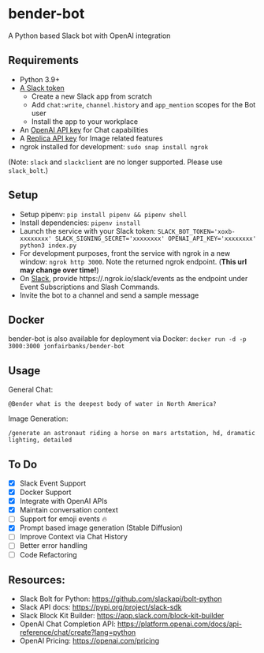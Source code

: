 # bender-bot

A Python based Slack bot with OpenAI integration

## Requirements
- Python 3.9+
- [A Slack token](https://api.slack.com/apps)
	- Create a new Slack app from scratch
	- Add `chat:write`, `channel.history` and `app_mention` scopes for the Bot user
	- Install the app to your workplace
- An [OpenAI API key](https://platform.openai.com/account/api-keys) for Chat capabilities
- A [Replica API key](https://replicate.com/account) for Image related features
- ngrok installed for development: `sudo snap install ngrok`

(Note: `slack` and `slackclient` are no longer supported. Please use `slack_bolt`.)

## Setup
- Setup pipenv: `pip install pipenv && pipenv shell`
- Install dependencies: `pipenv install`
- Launch the service with your Slack token: `SLACK_BOT_TOKEN='xoxb-xxxxxxxx' SLACK_SIGNING_SECRET='xxxxxxxx' OPENAI_API_KEY='xxxxxxxx' python3 index.py` 
- For development purposes, front the service with ngrok in a new window: `ngrok http 3000`. Note the returned ngrok endpoint. (**This url may change over time!**)
- On [Slack](https://api.slack.com/apps), provide https://<YOUR-NGROK-URL>.ngrok.io/slack/events as the endpoint under Event Subscriptions and Slash Commands.
- Invite the bot to a channel and send a sample message

## Docker

bender-bot is also available for deployment via Docker: 
`docker run -d -p 3000:3000 jonfairbanks/bender-bot`

## Usage

General Chat:
```
@Bender what is the deepest body of water in North America? 
```

Image Generation:
```
/generate an astronaut riding a horse on mars artstation, hd, dramatic lighting, detailed
```

## To Do
- [x] Slack Event Support
- [x] Docker Support
- [x] Integrate with OpenAI APIs
- [x] Maintain conversation context
- [ ] Support for emoji events 🔥
- [x] Prompt based image generation (Stable Diffusion)
- [ ] Improve Context via Chat History
- [ ] Better error handling
- [ ] Code Refactoring

## Resources:
- Slack Bolt for Python: https://github.com/slackapi/bolt-python
- Slack API docs: https://pypi.org/project/slack-sdk
- Slack Block Kit Builder: https://app.slack.com/block-kit-builder
- OpenAI Chat Completion API: https://platform.openai.com/docs/api-reference/chat/create?lang=python
- OpenAI Pricing: https://openai.com/pricing